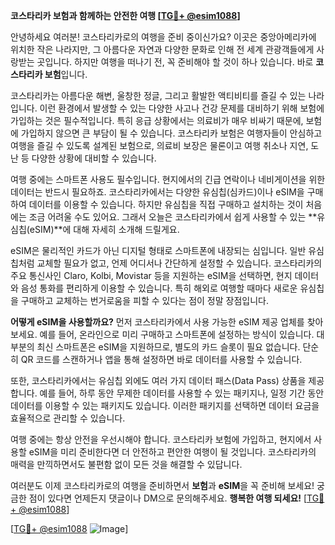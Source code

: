 **코스타리카 보험과 함께하는 안전한 여행 [[TG💪+ @esim1088](https://t.me/s/esim1088)]**

안녕하세요 여러분! 코스타리카로의 여행을 준비 중이신가요? 이곳은 중앙아메리카에 위치한 작은 나라지만, 그 아름다운 자연과 다양한 문화로 인해 전 세계 관광객들에게 사랑받는 곳입니다. 하지만 여행을 떠나기 전, 꼭 준비해야 할 것이 하나 있습니다. 바로 **코스타리카 보험**입니다.

코스타리카는 아름다운 해변, 울창한 정글, 그리고 활발한 액티비티를 즐길 수 있는 나라입니다. 이런 환경에서 발생할 수 있는 다양한 사고나 건강 문제를 대비하기 위해 보험에 가입하는 것은 필수적입니다. 특히 응급 상황에서는 의료비가 매우 비싸기 때문에, 보험에 가입하지 않으면 큰 부담이 될 수 있습니다. 코스타리카 보험은 여행자들이 안심하고 여행을 즐길 수 있도록 설계된 보험으로, 의료비 보장은 물론이고 여행 취소나 지연, 도난 등 다양한 상황에 대비할 수 있습니다.

여행 중에는 스마트폰 사용도 필수입니다. 현지에서의 긴급 연락이나 네비게이션을 위한 데이터는 반드시 필요하죠. 코스타리카에서는 다양한 유심칩(심카드)이나 eSIM을 구매하여 데이터를 이용할 수 있습니다. 하지만 유심칩을 직접 구매하고 설치하는 것이 처음에는 조금 어려울 수도 있어요. 그래서 오늘은 코스타리카에서 쉽게 사용할 수 있는 **유심칩(eSIM)**에 대해 자세히 소개해 드릴게요.

eSIM은 물리적인 카드가 아닌 디지털 형태로 스마트폰에 내장되는 심입니다. 일반 유심칩처럼 교체할 필요가 없고, 언제 어디서나 간단하게 설정할 수 있습니다. 코스타리카의 주요 통신사인 Claro, Kolbi, Movistar 등을 지원하는 eSIM을 선택하면, 현지 데이터와 음성 통화를 편리하게 이용할 수 있습니다. 특히 해외로 여행할 때마다 새로운 유심칩을 구매하고 교체하는 번거로움을 피할 수 있다는 점이 정말 장점입니다.

**어떻게 eSIM을 사용할까요?** 먼저 코스타리카에서 사용 가능한 eSIM 제공 업체를 찾아보세요. 예를 들어, 온라인으로 미리 구매하고 스마트폰에 설정하는 방식이 있습니다. 대부분의 최신 스마트폰은 eSIM을 지원하므로, 별도의 카드 슬롯이 필요 없습니다. 단순히 QR 코드를 스캔하거나 앱을 통해 설정하면 바로 데이터를 사용할 수 있습니다.

또한, 코스타리카에서는 유심칩 외에도 여러 가지 데이터 패스(Data Pass) 상품을 제공합니다. 예를 들어, 하루 동안 무제한 데이터를 사용할 수 있는 패키지나, 일정 기간 동안 데이터를 이용할 수 있는 패키지도 있습니다. 이러한 패키지를 선택하면 데이터 요금을 효율적으로 관리할 수 있습니다.

여행 중에는 항상 안전을 우선시해야 합니다. 코스타리카 보험에 가입하고, 현지에서 사용할 eSIM을 미리 준비한다면 더 안전하고 편안한 여행이 될 것입니다. 코스타리카의 매력을 만끽하면서도 불편함 없이 모든 것을 해결할 수 있답니다.

여러분도 이제 코스타리카로의 여행을 준비하면서 **보험**과 **eSIM**을 꼭 준비해 보세요! 궁금한 점이 있다면 언제든지 댓글이나 DM으로 문의해주세요. **행복한 여행 되세요!** [[TG💪+ @esim1088](https://t.me/s/esim1088)]

[[TG💪+ @esim1088](https://t.me/s/esim1088) ![Image](https://i.postimg.cc/Y0z9fWf4/image.png)]